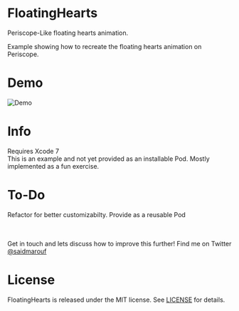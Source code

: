 # FloatingHearts
Periscope-Like floating hearts animation.

Example showing how to recreate the floating hearts animation on Periscope.

# Demo
![Demo](https://github.com/saidmarouf/FloatingHearts/blob/master/hearts.gif)

# Info
Requires Xcode 7<br />
This is an example and not yet provided as an installable Pod. Mostly implemented as a fun exercise.<br />

# To-Do
Refactor for better customizabilty.
Provide as a reusable Pod

<br />
<br />
Get in touch and lets discuss how to improve this further!
Find me on Twitter <a href='http://twitter.com/saidmarouf'>@saidmarouf</a>

# License
FloatingHearts is released under the MIT license. See [LICENSE](https://github.com/saidmarouf/FloatingHearts/blob/master/LICENSE) for details.
